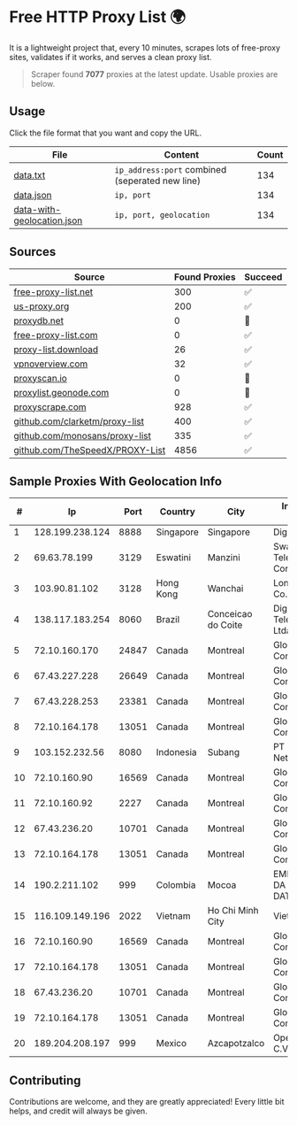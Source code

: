 
# Free HTTP Proxy List 🌍

It is a lightweight project that, every 10 minutes, scrapes lots of free-proxy sites, validates if it works, and serves a clean proxy list.


> Scraper found **7077** proxies at the latest update. Usable proxies are below.

## Usage

Click the file format that you want and copy the URL.


|File|Content|Count|
|----|-------|-----|
|[data.txt](https://raw.githubusercontent.com/themiralay/Proxy-List-World/master/data.txt)|`ip_address:port` combined (seperated new line)|134|
|[data.json](https://raw.githubusercontent.com/themiralay/Proxy-List-World/master/data.json)|`ip, port`|134|
|[data-with-geolocation.json](https://raw.githubusercontent.com/themiralay/Proxy-List-World/master/data-with-geolocation.json)|`ip, port, geolocation`|134|

## Sources

|Source|Found Proxies|Succeed|
|------|-------------|-------|
|[free-proxy-list.net](https://free-proxy-list.net)|300|✅|
|[us-proxy.org](https://www.us-proxy.org)|200|✅|
|[proxydb.net](http://proxydb.net)|0|🚫|
|[free-proxy-list.com](https://free-proxy-list.com/?page=&port=&type%5B%5D=http&type%5B%5D=https&up_time=0&search=Search)|0|✅|
|[proxy-list.download](https://www.proxy-list.download/HTTP)|26|✅|
|[vpnoverview.com](https://vpnoverview.com/privacy/anonymous-browsing/free-proxy-servers)|32|✅|
|[proxyscan.io](https://www.proxyscan.io)|0|🚫|
|[proxylist.geonode.com](https://proxylist.geonode.com/api/proxy-list?limit=300&page=1&sort_by=lastChecked&sort_type=desc&protocols=http,https)|0|🚫|
|[proxyscrape.com](https://api.proxyscrape.com/v2/?request=displayproxies&protocol=http&timeout=10000&country=all&ssl=all&anonymity=all)|928|✅|
|[github.com/clarketm/proxy-list](https://raw.githubusercontent.com/clarketm/proxy-list/master/proxy-list-raw.txt)|400|✅|
|[github.com/monosans/proxy-list](https://raw.githubusercontent.com/monosans/proxy-list/main/proxies/http.txt)|335|✅|
|[github.com/TheSpeedX/PROXY-List](https://raw.githubusercontent.com/TheSpeedX/PROXY-List/master/http.txt)|4856|✅|


## Sample Proxies With Geolocation Info

|#|Ip|Port|Country|City|Internet Service Provider|
|-|--|----|-------|----|-------------------------|
|1|128.199.238.124|8888|Singapore|Singapore|DigitalOcean, LLC|
|2|69.63.78.199|3129|Eswatini|Manzini|Swaziland Posts & Telecommunications Corp.|
|3|103.90.81.102|3128|Hong Kong|Wanchai|Lonlife Technology Co.|
|4|138.117.183.254|8060|Brazil|Conceicao do Coite|Digital Telecomunicações Ltda-Me|
|5|72.10.160.170|24847|Canada|Montreal|GloboTech Communications|
|6|67.43.227.228|26649|Canada|Montreal|GloboTech Communications|
|7|67.43.228.253|23381|Canada|Montreal|GloboTech Communications|
|8|72.10.164.178|13051|Canada|Montreal|GloboTech Communications|
|9|103.152.232.56|8080|Indonesia|Subang|PT Kingpolah Network Solutions|
|10|72.10.160.90|16569|Canada|Montreal|GloboTech Communications|
|11|72.10.160.92|2227|Canada|Montreal|GloboTech Communications|
|12|67.43.236.20|10701|Canada|Montreal|GloboTech Communications|
|13|72.10.164.178|13051|Canada|Montreal|GloboTech Communications|
|14|190.2.211.102|999|Colombia|Mocoa|EMP. DE TEC. E INF. DA PREVIDENCIA - DATAPREV|
|15|116.109.149.196|2022|Vietnam|Ho Chi Minh City|Viettel Corporation|
|16|72.10.160.90|16569|Canada|Montreal|GloboTech Communications|
|17|72.10.164.178|13051|Canada|Montreal|GloboTech Communications|
|18|67.43.236.20|10701|Canada|Montreal|GloboTech Communications|
|19|72.10.164.178|13051|Canada|Montreal|GloboTech Communications|
|20|189.204.208.197|999|Mexico|Azcapotzalco|Operbes, S.A. de C.V.|



## Contributing

Contributions are welcome, and they are greatly appreciated! Every
little bit helps, and credit will always be given.

